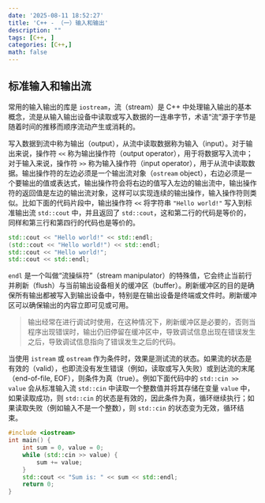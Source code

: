 ```yaml
---
date: '2025-08-11 18:52:27'
title: 'C++ - （一）输入和输出'
description: ""
tags: [C++, ]
categories: [C++,]
math: false
---
```


## 标准输入和输出流

常用的输入输出的库是 `iostream`，流（stream）是 C++ 中处理输入输出的基本概念，流是从输入输出设备中读取或写入数据的一连串字节，术语“流”源于字节是随着时间的推移而顺序流动产生或消耗的。

写入数据到流中称为输出（output），从流中读取数据称为输入（input）。对于输出来说，操作符 `<<` 称为输出操作符（output operator），用于将数据写入流中；对于输入来说，操作符 `>>` 称为输入操作符（input operator），用于从流中读取数据。输出操作符的左边必须是一个输出流对象（`ostream` object），右边必须是一个要输出的值或表达式，输出操作符会将右边的值写入左边的输出流中，输出操作符的返回值是左边的输出流对象，这样可以实现连续的输出操作，输入操作符则类似。比如下面的代码片段中，输出操作符 `<<` 将字符串 `"Hello world!"` 写入到标准输出流 `std::cout` 中，并且返回了 `std::cout`，这和第二行的代码是等价的，同样和第三行和第四行的代码也是等价的。

```cpp
std::cout << "Hello world!" << std::endl;
(std::cout << "Hello world!") << std::endl;
std::cout << "Hello world!";
std::cout << std::endl;
```

`endl` 是一个叫做“流操纵符”（stream manipulator）的特殊值，它会终止当前行并刷新（flush）与当前输出设备相关的缓冲区（buffer）。刷新缓冲区的目的是确保所有输出都被写入到输出设备中，特别是在输出设备是终端或文件时。刷新缓冲区可以确保输出的内容立即可见或可用。

> 输出经常在进行调试时使用，在这种情况下，刷新缓冲区是必要的，否则当程序出现错误时，输出仍旧停留在缓冲区中，导致调试信息出现在错误发生之后，导致调试信息指向了错误发生之后的代码。

当使用 `istream` 或 `ostream` 作为条件时，效果是测试流的状态。如果流的状态是有效的（valid），也即流没有发生错误（例如，读取或写入失败）或到达流的末尾（end-of-file, EOF），则条件为真（true）。例如下面代码中的 `std::cin >> value` 会从标准输入流 `std::cin` 中读取一个整数值并将其存储在变量 `value` 中，如果读取成功，则 `std::cin` 的状态是有效的，因此条件为真，循环继续执行；如果读取失败（例如输入不是一个整数），则 `std::cin` 的状态变为无效，循环结束。

```cpp
#include <iostream>
int main() {
    int sum = 0, value = 0;
    while (std::cin >> value) {
        sum += value;
    }
    std::cout << "Sum is: " << sum << std::endl;
    return 0;
}
```

